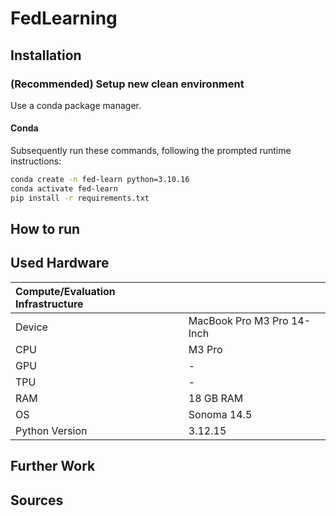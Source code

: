 # FedLearning

## Installation
### (Recommended) Setup new clean environment
Use a conda package manager.

#### Conda
Subsequently run these commands, following the prompted runtime instructions:
```bash
conda create -n fed-learn python=3.10.16
conda activate fed-learn
pip install -r requirements.txt
```

## How to run



## Used Hardware
| Compute/Evaluation Infrastructure    |                                      |
|:-------------------------------------|--------------------------------------|
| Device                               | MacBook Pro M3 Pro 14-Inch                  |
| CPU                                  | M3 Pro |
| GPU                                  | -                                    |
| TPU                                  | -                                    |
| RAM                                  | 18 GB RAM                       |
| OS                                   | Sonoma 14.5                        |
| Python Version                       | 3.12.15                      |

## Further Work

## Sources
